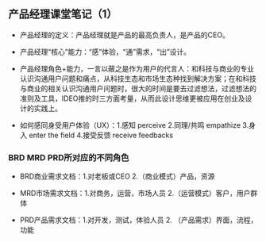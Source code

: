 ## 产品经理课堂笔记（1）

- 产品经理的定义：产品经理就是产品的最高负责人，是产品的CEO。

- 产品经理“核心”能力：“感”体验，“通”需求，“出”设计。

- 产品经理角色+能力，一言以蔽之是作为用户的代言人：和科技与商业的专业认识沟通用户问题和痛点，从科技生态和市场生态种找到解决方案；在和科技与商业的相关认识沟通用户问题时，很大的时间是要去过滤想法，过滤想法的准则及工具，IDEO推的时三方面考量，从而此设计思维更被应用在创业及设计的实践上。

- 如何感同身受用户体验（UX）：1.感知 perceive 2.同理/共鸣 empathize 3.身入 enter the field 4.接受反馈 receive feedbacks

### BRD MRD PRD所对应的不同角色

- BRD商业需求文档：1.对老板或CEO 2.（商业模式）产品，资源

- MRD市场需求文档：1.对商务，运营，市场人员 2.（运营模式）客户，用户群体

- PRD产品需求文档：1.对开发，测试，体验人员 2. （产品需求）界面，流程，功能
